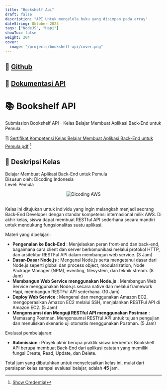 ```yaml
---
title: "Bookshelf Api"
draft: false
description: "API Untuk mengelola buku yang disimpan pada array"
dateString: Oktober 2023 ·
tags: ["NodeJS", "Hapi"]
showToc: false
weight: 204
cover:
  image: "/projects/bookshelf-api/cover.png"
---
```


## 🔗 [Github](https://github.com/attaf-riski/bookshelf-api)

<!-- ## 🟡 [Link Aktif](http://13.229.108.197:9000/books) -->

## 📜 [Dokumentasi API](https://github.com/attaf-riski/bookshelf-api/blob/main/openapi.yaml)

# 📚 Bookshelf API

Submission Bookshelf API - Kelas Belajar Membuat Aplikasi Back-End untuk Pemula

🗒️ [Sertifikat Kompetensi Kelas Belajar Membuat Aplikasi Back-End untuk Pemula.pdf](https://www.dicoding.com/certificates/GRX52WJ2YX0M) [^1]

## 🚀 Deskripsi Kelas

Belajar Membuat Aplikasi Back-End untuk Pemula <br>
Disusun oleh: Dicoding Indonesia <br>
Level: Pemula

<div align="center">
  <img src="https://user-images.githubusercontent.com/95717485/225231893-e59de44d-0d3e-4e79-971b-a4d494565a74.png" alt="Dicoding AWS">
</div>

<br>

Kelas ini ditujukan untuk individu yang ingin melangkah menjadi seorang Back-End Developer dengan standar kompetensi internasional milik AWS. Di akhir kelas, siswa dapat membuat RESTful API sederhana secara mandiri untuk mendukung fungsionalitas suatu aplikasi.

Materi yang dipelajari:

- **Pengenalan ke Back-End** : Menjelaskan peran front-end dan back-end, bagaimana cara client dan server berkomunikasi melalui protokol HTTP, dan arsitektur RESTFul API dalam membangun web service. (3 Jam)
- **Dasar-Dasar Node.js** : Mengenal Node.js serta mengetahui dasar dari Node.js seperti global dan process object, modularization, Node Package Manager (NPM), eventing, filesystem, dan teknik stream. (8 Jam)
- **Membangun Web Service menggunakan Node.js** : Membangun Web Service menggunakan Node.js secara native dan melalui framework Hapi, membangun RESTFul API sederhana. (10 Jam)
- **Deploy Web Service** : Mengenal dan menggunakan Amazon EC2, mengoperasikan Amazon EC2 melalui SSH, menjalankan RESTFul API di Amazon EC2. (5 Jam)
- **Mengonsumsi dan Menguji RESTful API menggunakan Postman** : Memasang Postman. Mengonsumsi RESTful API untuk tujuan pengujian dan menuliskan skenario uji otomatis menggunakan Postman. (5 Jam)

Evaluasi pembelajaran:

- **Submission** : Proyek akhir berupa praktik siswa berbentuk Bookshelf API berupa membuat Back-End dari aplikasi catatan yang memiliki fungsi Create, Read, Update, dan Delete.

Total jam yang dibutuhkan untuk menyelesaikan kelas ini, mulai dari persiapan kelas sampai evaluasi belajar, adalah **45** jam.

[^1]: [Show Credential](https://www.dicoding.com/certificates/GRX52WJ2YX0M)

